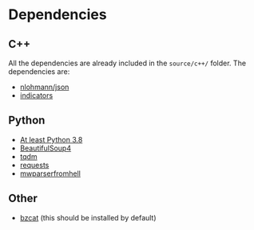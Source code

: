 # Dependencies

## C++

All the dependencies are already included in the `source/c++/` folder. The dependencies are:

- [nlohmann/json](https://github.com/nlohmann/json)
- [indicators](https://github.com/p-ranav/indicators)

## Python

- [At least Python 3.8](https://www.python.org/downloads/)
- [BeautifulSoup4](https://www.crummy.com/software/BeautifulSoup/)
- [tqdm](https://github.com/tqdm/tqdm)
- [requests](https://requests.readthedocs.io/en/latest/)
- [mwparserfromhell](https://github.com/earwig/mwparserfromhell)

## Other

- [bzcat](https://www.commandlinux.com/man-page/man1/bzcat.1.html) (this should be installed by default)